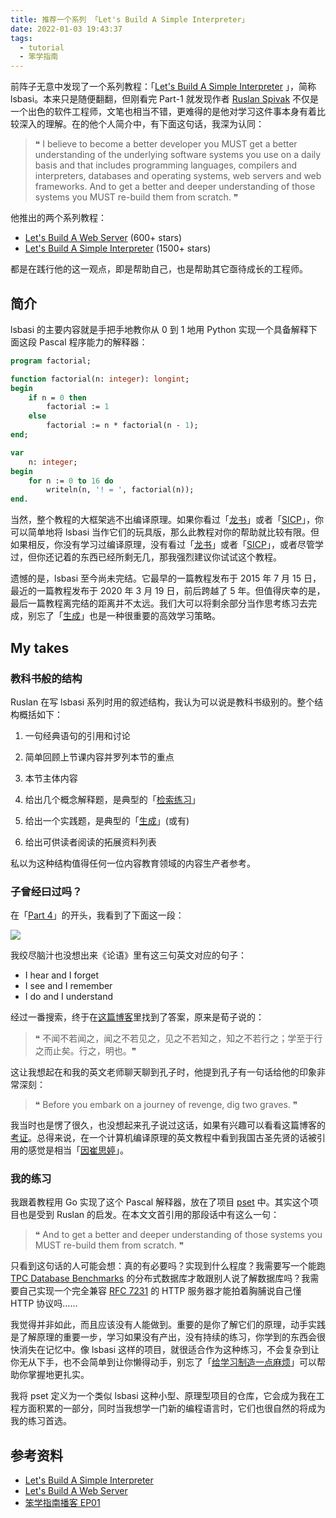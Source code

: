 ```yaml
---
title: 推荐一个系列 「Let's Build A Simple Interpreter」
date: 2022-01-03 19:43:37
tags:
  - tutorial
  - 笨学指南
---
```


前阵子无意中发现了一个系列教程：「[Let's Build A Simple Interpreter](https://github.com/rspivak/lsbasi) 」，简称 lsbasi。本来只是随便翻翻，但刚看完 Part-1 就发现作者 [Ruslan Spivak](https://ruslanspivak.com/pages/about/) 不仅是一个出色的软件工程师，文笔也相当不错，更难得的是他对学习这件事本身有着比较深入的理解。在的他个人简介中，有下面这句话，我深为认同：

> ❝ I believe to become a better developer you MUST get a better understanding of the underlying software systems you use on a daily basis and that includes programming languages, compilers and interpreters, databases and operating systems, web servers and web frameworks. And to get a better and deeper understanding of those systems you MUST re-build them from scratch. ❞

他推出的两个系列教程：

* [Let's Build A Web Server](https://github.com/rspivak/lsbaws) (600+ stars)
* [Let's Build A Simple Interpreter](https://github.com/rspivak/lsbasi) (1500+ stars)

都是在践行他的这一观点，即是帮助自己，也是帮助其它亟待成长的工程师。

## 简介

lsbasi 的主要内容就是手把手地教你从 0 到 1 地用 Python 实现一个具备解释下面这段 Pascal 程序能力的解释器：

```pascal
program factorial;

function factorial(n: integer): longint;
begin
    if n = 0 then
        factorial := 1
    else
        factorial := n * factorial(n - 1);
end;

var
    n: integer;
begin
    for n := 0 to 16 do
        writeln(n, '! = ', factorial(n));
end.
```

当然，整个教程的大框架逃不出编译原理。如果你看过「[龙书]((https://g.co/kgs/8wBfZM))」或者「[SICP](https://g.co/kgs/a2yikp)」，你可以简单地将 lsbasi 当作它们的玩具版，那么此教程对你的帮助就比较有限。但如果相反，你没有学习过编译原理，没有看过「[龙书]((https://g.co/kgs/8wBfZM))」或者「[SICP](https://g.co/kgs/a2yikp)」，或者尽管学过，但你还记着的东西已经所剩无几，那我强烈建议你试试这个教程。

遗憾的是，lsbasi 至今尚未完结。它最早的一篇教程发布于 2015 年 7 月 15 日，最近的一篇教程发布于 2020 年 3 月 19 日，前后跨越了 5 年。但值得庆幸的是，最后一篇教程离完结的距离并不太远。我们大可以将剩余部分当作思考练习去完成，别忘了「[生成](https://zhenghe-md.github.io/nerds-docs/docs/plan/metacognition/strategies/#%E7%94%9F%E6%88%90)」也是一种很重要的高效学习策略。

## My takes

### 教科书般的结构

Ruslan 在写 lsbasi 系列时用的叙述结构，我认为可以说是教科书级别的。整个结构概括如下：

1. 一句经典语句的引用和讨论

2. 简单回顾上节课内容并罗列本节的重点
3. 本节主体内容
4. 给出几个概念解释题，是典型的「[检索练习](https://zhenghe-md.github.io/nerds-docs/docs/plan/metacognition/strategies/#%E6%A3%80%E7%B4%A2%E7%BB%83%E4%B9%A0)」
5. 给出一个实践题，是典型的「[生成](https://zhenghe-md.github.io/nerds-docs/docs/plan/metacognition/strategies/#%E7%94%9F%E6%88%90)」(或有)
6. 给出可供读者阅读的拓展资料列表

私以为这种结构值得任何一位内容教育领域的内容生产者参考。

### 子曾经曰过吗？

在「[Part 4](https://ruslanspivak.com/lsbasi-part4/)」的开头，我看到了下面这一段：

![](./confucious-said.png)

我绞尽脑汁也没想出来《论语》里有这三句英文对应的句子：

* I hear and I forget
* I see and I remember
* I do and I understand

经过一番搜索，终于在[这篇博客](http://francesfu.blogspot.com/2011/05/teachers-corner.html)里找到了答案，原来是荀子说的：

> ❝ 不闻不若闻之，闻之不若见之，见之不若知之，知之不若行之；学至于行之而止矣。行之，明也。❞

这让我想起在和我的英文老师聊天聊到孔子时，他提到孔子有一句话给他的印象非常深刻：

> ❝ Before you embark on a journey of revenge, dig two graves. ❞

我当时也是愣了很久，也没想起来孔子说过这话，如果有兴趣可以看看这篇博客的[考证](https://www.xuexx.com/archives/5063)。总得来说，在一个计算机编译原理的英文教程中看到我国古圣先贤的话被引用的感觉是相当「[因崔思婷](https://zhidao.baidu.com/question/554470084388892812.html)」。

### 我的练习

我跟着教程用 Go 实现了这个 Pascal 解释器，放在了项目 [pset](https://github.com/ZhengHe-MD/pset) 中。其实这个项目也是受到 Ruslan 的启发。在本文文首引用的那段话中有这么一句：

> ❝ And to get a better and deeper understanding of those systems you MUST re-build them from scratch. ❞

只看到这句话的人可能会想：真的有必要吗？实现到什么程度？我需要写一个能跑 [TPC Database Benchmarks](http://tpc.org/information/benchmarks5.asp) 的分布式数据库才敢跟别人说了解数据库吗？我需要自己实现一个完全兼容 [RFC 7231](https://datatracker.ietf.org/doc/html/rfc7231) 的 HTTP 服务器才能拍着胸脯说自己懂 HTTP 协议吗……

我觉得并非如此，而且应该没有人能做到。重要的是你了解它们的原理，动手实践是了解原理的重要一步，学习如果没有产出，没有持续的练习，你学到的东西会很快消失在记忆中。像  lsbasi 这样的项目，就很适合作为这种练习，不会复杂到让你无从下手，也不会简单到让你懒得动手，别忘了「[给学习制造一点麻烦](https://zhenghe-md.github.io/nerds-docs/docs/plan/solution/promotion/podcasts/make-it-stick/#%E7%BB%99%E5%AD%A6%E4%B9%A0%E5%88%B6%E9%80%A0%E4%B8%80%E7%82%B9%E9%BA%BB%E7%83%A6)」可以帮助你掌握地更扎实。

我将 pset 定义为一个类似 lsbasi 这种小型、原理型项目的仓库，它会成为我在工程方面积累的一部分，同时当我想学一门新的编程语言时，它们也很自然的将成为我的练习首选。

## 参考资料

* [Let's Build A Simple Interpreter](https://github.com/rspivak/lsbasi)
* [Let's Build A Web Server](https://github.com/rspivak/lsbaws)
* [笨学指南播客 EP01](https://zhenghe-md.github.io/nerds-docs/docs/plan/solution/promotion/podcasts/make-it-stick/)

